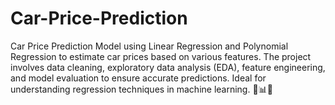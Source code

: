 # Car-Price-Prediction
Car Price Prediction Model using Linear Regression and Polynomial Regression to estimate car prices based on various features. The project involves data cleaning, exploratory data analysis (EDA), feature engineering, and model evaluation to ensure accurate predictions. Ideal for understanding regression techniques in machine learning. 🚗📊💡
